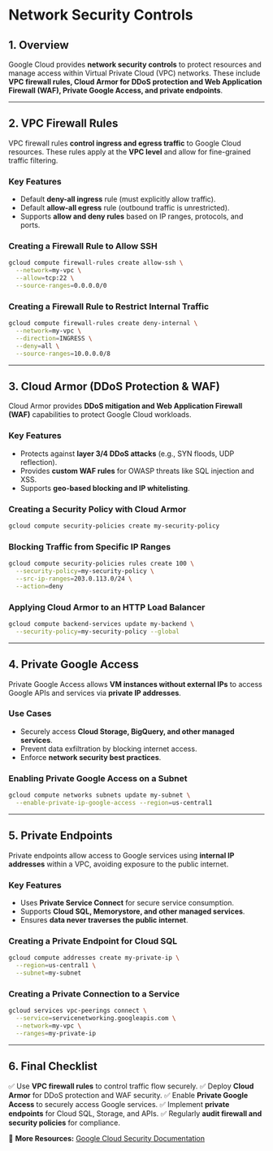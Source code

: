 # Network Security Controls

## 1. Overview
Google Cloud provides **network security controls** to protect resources and manage access within Virtual Private Cloud (VPC) networks. These include **VPC firewall rules, Cloud Armor for DDoS protection and Web Application Firewall (WAF), Private Google Access, and private endpoints**.

---

## 2. VPC Firewall Rules
VPC firewall rules **control ingress and egress traffic** to Google Cloud resources. These rules apply at the **VPC level** and allow for fine-grained traffic filtering.

### **Key Features**
- Default **deny-all ingress** rule (must explicitly allow traffic).
- Default **allow-all egress** rule (outbound traffic is unrestricted).
- Supports **allow and deny rules** based on IP ranges, protocols, and ports.

### **Creating a Firewall Rule to Allow SSH**
```sh
gcloud compute firewall-rules create allow-ssh \
  --network=my-vpc \
  --allow=tcp:22 \
  --source-ranges=0.0.0.0/0
```

### **Creating a Firewall Rule to Restrict Internal Traffic**
```sh
gcloud compute firewall-rules create deny-internal \
  --network=my-vpc \
  --direction=INGRESS \
  --deny=all \
  --source-ranges=10.0.0.0/8
```

---

## 3. Cloud Armor (DDoS Protection & WAF)
Cloud Armor provides **DDoS mitigation and Web Application Firewall (WAF)** capabilities to protect Google Cloud workloads.

### **Key Features**
- Protects against **layer 3/4 DDoS attacks** (e.g., SYN floods, UDP reflection).
- Provides **custom WAF rules** for OWASP threats like SQL injection and XSS.
- Supports **geo-based blocking and IP whitelisting**.

### **Creating a Security Policy with Cloud Armor**
```sh
gcloud compute security-policies create my-security-policy
```

### **Blocking Traffic from Specific IP Ranges**
```sh
gcloud compute security-policies rules create 100 \
  --security-policy=my-security-policy \
  --src-ip-ranges=203.0.113.0/24 \
  --action=deny
```

### **Applying Cloud Armor to an HTTP Load Balancer**
```sh
gcloud compute backend-services update my-backend \
  --security-policy=my-security-policy --global
```

---

## 4. Private Google Access
Private Google Access allows **VM instances without external IPs** to access Google APIs and services via **private IP addresses**.

### **Use Cases**
- Securely access **Cloud Storage, BigQuery, and other managed services**.
- Prevent data exfiltration by blocking internet access.
- Enforce **network security best practices**.

### **Enabling Private Google Access on a Subnet**
```sh
gcloud compute networks subnets update my-subnet \
  --enable-private-ip-google-access --region=us-central1
```

---

## 5. Private Endpoints
Private endpoints allow access to Google services using **internal IP addresses** within a VPC, avoiding exposure to the public internet.

### **Key Features**
- Uses **Private Service Connect** for secure service consumption.
- Supports **Cloud SQL, Memorystore, and other managed services**.
- Ensures **data never traverses the public internet**.

### **Creating a Private Endpoint for Cloud SQL**
```sh
gcloud compute addresses create my-private-ip \
  --region=us-central1 \
  --subnet=my-subnet
```

### **Creating a Private Connection to a Service**
```sh
gcloud services vpc-peerings connect \
  --service=servicenetworking.googleapis.com \
  --network=my-vpc \
  --ranges=my-private-ip
```

---

## 6. Final Checklist
✅ Use **VPC firewall rules** to control traffic flow securely.
✅ Deploy **Cloud Armor** for DDoS protection and WAF security.
✅ Enable **Private Google Access** to securely access Google services.
✅ Implement **private endpoints** for Cloud SQL, Storage, and APIs.
✅ Regularly **audit firewall and security policies** for compliance.

📌 **More Resources:** [Google Cloud Security Documentation](https://cloud.google.com/security/)

